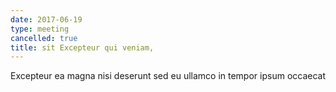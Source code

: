 ```yaml
---
date: 2017-06-19
type: meeting
cancelled: true
title: sit Excepteur qui veniam,
---
```

Excepteur ea magna nisi deserunt sed eu ullamco in tempor ipsum occaecat